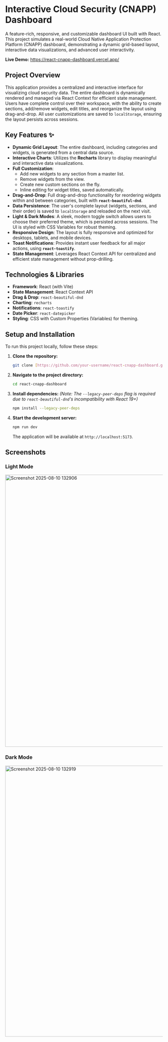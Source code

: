 # Interactive Cloud Security (CNAPP) Dashboard

A feature-rich, responsive, and customizable dashboard UI built with React. This project simulates a real-world Cloud Native Application Protection Platform (CNAPP) dashboard, demonstrating a dynamic grid-based layout, interactive data visualizations, and advanced user interactivity.

**Live Demo:** https://react-cnapp-dashboard.vercel.app/


## Project Overview

This application provides a centralized and interactive interface for visualizing cloud security data. The entire dashboard is dynamically rendered and managed via React Context for efficient state management. Users have complete control over their workspace, with the ability to create sections, add/remove widgets, edit titles, and reorganize the layout using drag-and-drop. All user customizations are saved to `localStorage`, ensuring the layout persists across sessions.

## Key Features ✨

- **Dynamic Grid Layout**: The entire dashboard, including categories and widgets, is generated from a central data source.
- **Interactive Charts**: Utilizes the **Recharts** library to display meaningful and interactive data visualizations.
- **Full Customization**:
    - Add new widgets to any section from a master list.
    - Remove widgets from the view.
    - Create new custom sections on the fly.
    - Inline editing for widget titles, saved automatically.
- **Drag-and-Drop**: Full drag-and-drop functionality for reordering widgets within and between categories, built with **`react-beautiful-dnd`**.
- **Data Persistence**: The user's complete layout (widgets, sections, and their order) is saved to `localStorage` and reloaded on the next visit.
- **Light & Dark Modes**: A sleek, modern toggle switch allows users to choose their preferred theme, which is persisted across sessions. The UI is styled with CSS Variables for robust theming.
- **Responsive Design**: The layout is fully responsive and optimized for desktops, tablets, and mobile devices.
- **Toast Notifications**: Provides instant user feedback for all major actions, using **`react-toastify`**.
- **State Management**: Leverages React Context API for centralized and efficient state management without prop-drilling.

## Technologies & Libraries

- **Framework**: React (with Vite)
- **State Management**: React Context API
- **Drag & Drop**: `react-beautiful-dnd`
- **Charting**: `recharts`
- **Notifications**: `react-toastify`
- **Date Picker**: `react-datepicker`
- **Styling**: CSS with Custom Properties (Variables) for theming.

## Setup and Installation

To run this project locally, follow these steps:

1.  **Clone the repository:**
    ```bash
    git clone [https://github.com/your-username/react-cnapp-dashboard.git](https://github.com/your-username/react-cnapp-dashboard.git)
    ```
2.  **Navigate to the project directory:**
    ```bash
    cd react-cnapp-dashboard
    ```
3.  **Install dependencies:**
    *(Note: The `--legacy-peer-deps` flag is required due to `react-beautiful-dnd`'s incompatibility with React 19+)*
    ```bash
    npm install --legacy-peer-deps
    ```
4.  **Start the development server:**
    ```bash
    npm run dev
    ```
    The application will be available at `http://localhost:5173`.

## Screenshots

### **Light Mode**
<img width="1919" height="869" alt="Screenshot 2025-08-10 132906" src="https://github.com/user-attachments/assets/4e62731d-395c-405c-99f8-2651e2551453" />

### **Dark Mode**
<img width="1918" height="865" alt="Screenshot 2025-08-10 132919" src="https://github.com/user-attachments/assets/65b25e4c-f121-4689-9ba3-e790a61de262" />
